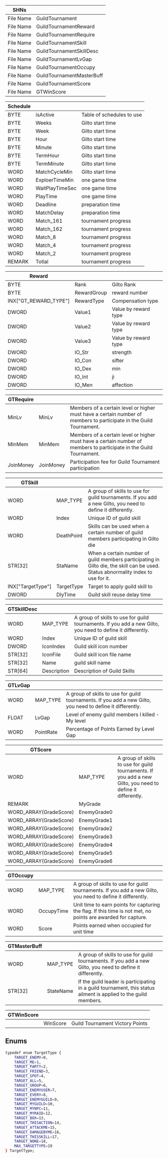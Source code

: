| SHNs      |                           |
| --------- | ------------------------- |
| File Name | GuildTournament           |
| File Name | GuildTournamentReward     |
| File Name | GuildTournamentRequire    |
| File Name | GuildTournamentSkill      |
| File Name | GuildTournamentSkillDesc  |
| File Name | GuildTournamentLvGap      |
| File Name | GuildTournamentOccupy     |
| File Name | GuildTournamentMasterBuff |
| File Name | GuildTournamentScore      |
| File Name | GTWinScore                |

| Schedule |                 |                           |
| -------- | --------------- | ------------------------- |
| BYTE     | isActive        | Table of schedules to use |
| BYTE     | Weeks           | Gilto start time          |
| BYTE     | Week            | Gilto start time          |
| BYTE     | Hour            | Gilto start time          |
| BYTE     | Minute          | Gilto start time          |
| BYTE     | TermHour        | Gilto start time          |
| BYTE     | TermMinute      | Gilto start time          |
| WORD     | MatchCycleMin   | Gilto start time          |
| WORD     | ExploerTimeMin  | one game time             |
| WORD     | WaitPlayTimeSec | one game time             |
| WORD     | PlayTime        | one game time             |
| WORD     | Deadline        | preparation time          |
| WORD     | MatchDelay      | preparation time          |
| WORD     | Match_161       | tournament progress       |
| WORD     | Match_162       | tournament progress       |
| WORD     | Match_8         | tournament progress       |
| WORD     | Match_4         | tournament progress       |
| WORD     | Match_2         | tournament progress       |
| REMARK   | Totlal          | tournament progress       |

| Reward                |             |                      |
| --------------------- | ----------- | -------------------- |
| BYTE                  | Rank        | Gilto Rank           |
| BYTE                  | RewardGroup | reward number        |
| INX["GT_REWARD_TYPE"] | RewardType  | Compensation type    |
| DWORD                 | Value1      | Value by reward type |
| DWORD                 | Value2      | Value by reward type |
| DWORD                 | Value3      | Value by reward type |
| DWORD                 | IO_Str      | strength             |
| DWORD                 | IO_Con      | sifter               |
| DWORD                 | IO_Dex      | min                  |
| DWORD                 | IO_Int      | ji                   |
| DWORD                 | IO_Men      | affection            |

| GTRequire |           |                                                                                                                    |
| --------- | --------- | ------------------------------------------------------------------------------------------------------------------ |
| MinLv     | MinLv     | Members of a certain level or higher must have a certain number of members to participate in the Guild Tournament. |
| MinMem    | MinMem    | Members of a certain level or higher must have a certain number of members to participate in the Guild Tournament. |
| JoinMoney | JoinMoney | Participation fee for Guild Tournament participation                                                               |

| GTSkill           |            |                                                                                                                                   |
| ----------------- | ---------- | --------------------------------------------------------------------------------------------------------------------------------- |
| WORD              | MAP_TYPE   | A group of skills to use for guild tournaments. If you add a new Gilto, you need to define it differently.                        |
| WORD              | Index      | Unique ID of guild skill                                                                                                          |
| WORD              | DeathPoint | Skills can be used when a certain number of guild members participating in Gilto die                                              |
| STR[32]           | StaName    | When a certain number of guild members participating in Gilto die, the skill can be used. Status abnormality index to use for it. |
| INX["TargetType"] | TargetType | Target to apply guild skill to                                                                                                    |
| DWORD             | DlyTime    | Guild skill reuse delay time                                                                                                      |

| GTSkillDesc |             |                                                                                                            |
| ----------- | ----------- | ---------------------------------------------------------------------------------------------------------- |
| WORD        | MAP_TYPE    | A group of skills to use for guild tournaments. If you add a new Gilto, you need to define it differently. |
| WORD        | Index       | Unique ID of guild skill                                                                                   |
| DWORD       | IconIndex   | Guild skill icon number                                                                                    |
| STR[32]     | IconFile    | Guild skill icon file name                                                                                 |
| STR[32]     | Name        | guild skill name                                                                                           |
| STR[64]     | Description | Description of Guild Skills                                                                                |

| GTLvGap |           |                                                                                                            |
| ------- | --------- | ---------------------------------------------------------------------------------------------------------- |
| WORD    | MAP_TYPE  | A group of skills to use for guild tournaments. If you add a new Gilto, you need to define it differently. |
| FLOAT   | LvGap     | Level of enemy guild members I killed - My level                                                           |
| WORD    | PointRate | Percentage of Points Earned by Level Gap                                                                   |

| GTScore                |             |                                                                                                            |
| ---------------------- | ----------- | ---------------------------------------------------------------------------------------------------------- |
| WORD                   | MAP_TYPE    | A group of skills to use for guild tournaments. If you add a new Gilto, you need to define it differently. |
| REMARK                 | MyGrade     |                                                                                                            |
| WORD_ARRAY(GradeScore) | EnemyGrade0 |                                                                                                            |
| WORD_ARRAY(GradeScore) | EnemyGrade1 |                                                                                                            |
| WORD_ARRAY(GradeScore) | EnemyGrade2 |                                                                                                            |
| WORD_ARRAY(GradeScore) | EnemyGrade3 |                                                                                                            |
| WORD_ARRAY(GradeScore) | EnemyGrade4 |                                                                                                            |
| WORD_ARRAY(GradeScore) | EnemyGrade5 |                                                                                                            |
| WORD_ARRAY(GradeScore) | EnemyGrade6 |                                                                                                            |

| GTOccupy |            |                                                                                                              |
| -------- | ---------- | ------------------------------------------------------------------------------------------------------------ |
| WORD     | MAP_TYPE   | A group of skills to use for guild tournaments. If you add a new Gilto, you need to define it differently.   |
| WORD     | OccupyTime | Unit time to earn points for capturing the flag. If this time is not met, no points are awarded for capture. |
| WORD     | Score      | Points earned when occupied for unit time                                                                    |

| GTMasterBuff |           |                                                                                                                  |
| ------------ | --------- | ---------------------------------------------------------------------------------------------------------------- |
| WORD         | MAP_TYPE  | A group of skills to use for guild tournaments. If you add a new Gilto, you need to define it differently.       |
| STR[32]      | StateName | If the guild leader is participating in a guild tournament, this status ailment is applied to the guild members. |

| GTWinScore |          |                                 |
| ---------- | -------- | ------------------------------- |
|            | WinScore | Guild Tournament Victory Points |

## Enums 
```bash
typedef enum TargetType {
    TARGET_ENEMY=0,
    TARGET_ME=1,
    TARGET_PARTY=2,
    TARGET_FRIEND=3,
    TARGET_SPOT=4,
    TARGET_ALL=5,
    TARGET_GROUP=6,
    TARGET_ENEMYUSER=7,
    TARGET_EVERY=8,
    TARGET_ENEMYGUILD=9,
    TARGET_MYGUILD=10,
    TARGET_MYNPC=11,
    TARGET_MYRAID=12,
    TARGET_BOX=13,
    TARGET_THISACTION=14,
    TARGET_ATTACKME=15,
    TARGET_DAMAGEBYME=16,
    TARGET_THISSKILL=17,
    TARGET_NONE=18,
    MAX_TARGETTYPE=19
} TargetType;
```